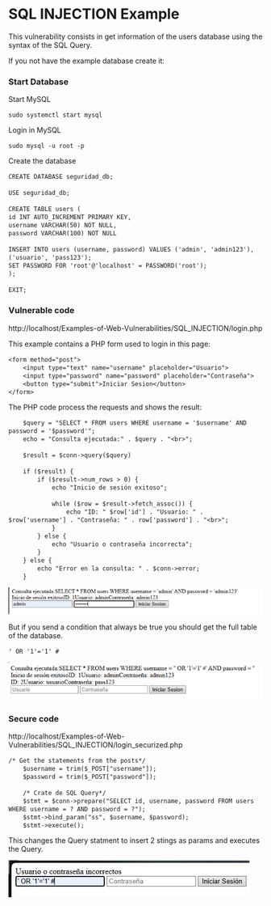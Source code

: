 # SQL INJECTION Example

This vulnerability consists in get information of the users database using the syntax of the SQL Query.

If you not have the example database create it:

### Start Database
Start MySQL
```
sudo systemctl start mysql
```

Login in MySQL
```
sudo mysql -u root -p
```

Create the database
```
CREATE DATABASE seguridad_db;

USE seguridad_db;

CREATE TABLE users (
id INT AUTO_INCREMENT PRIMARY KEY,
username VARCHAR(50) NOT NULL,
password VARCHAR(100) NOT NULL

INSERT INTO users (username, password) VALUES ('admin', 'admin123'), ('usuario', 'pass123');
SET PASSWORD FOR 'root'@'localhost' = PASSWORD('root');
);

EXIT;
```

### Vulnerable code

http://localhost/Examples-of-Web-Vulnerabilities/SQL_INJECTION/login.php

This example contains a PHP form used to login in this page:

```
<form method="post">
    <input type="text" name="username" placeholder="Usuario">
    <input type="password" name="password" placeholder="Contraseña">
    <button type="submit">Iniciar Sesion</button>
</form>
```

The PHP code process the requests and shows the result:

```
    $query = "SELECT * FROM users WHERE username = '$username' AND password = '$password'";
    echo = "Consulta ejecutada:" . $query . "<br>";

    $result = $conn->query($query)

    if ($result) {
        if ($result->num_rows > 0) {
            echo "Inicio de sesión exitoso";

            while ($row = $result->fetch_assoc()) {
                echo "ID: " $row['id'] . "Usuario: " . $row['username'] . "Contraseña: " . row['password'] . "<br>";
            }
        } else {
            echo "Usuario o contraseña incorrecta";
        }
    } else {
        echo "Error en la consulta: " . $conn->error;
    }
```

![alt text](./images/normal_login.png)

 But if you send a condition that always be true you should get the full table of the database.

 ```
 ' OR '1'='1' #
 ```
 
 ![alt text](./images/injection_login.png)

### Secure code

http://localhost/Examples-of-Web-Vulnerabilities/SQL_INJECTION/login_securized.php

```
/* Get the statements from the posts*/
    $username = trim($_POST["username"]);
    $password = trim($_POST["password"]);

    /* Crate de SQL Query*/
    $stmt = $conn->prepare("SELECT id, username, password FROM users WHERE username = ? AND password = ?");
    $stmt->bind_param("ss", $username, $password);
    $stmt->execute();
```

This changes the Query statment to insert 2 stings as params and executes the Query.

![alt text](./images/failed_injection_login.png)

